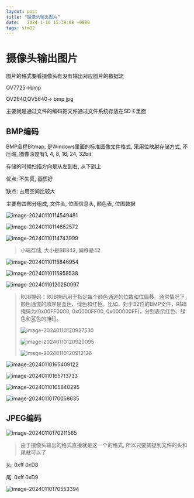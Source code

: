 ```yaml
---
layout: post
title: "摄像头输出图片" 
date:   2024-1-10 15:39:08 +0800
tags: stm32
---
```


# 摄像头输出图片

图片的格式要看摄像头有没有输出对应图片的数据流

OV7725->bmp

OV2640,OV5640-> bmp jpg

主要就是通过文件的编码把文件通过文件系统存放在SD卡里面

## BMP编码

BMP全程Bitmap, 是Windows里面的标准图像文件格式, 采用位映射存储方式, 不压缩, 图像深度有1, 4, 8, 16, 24, 32bit

存储的时候扫描方向是从左到右, 从下到上

优点: 不失真, 画质好

缺点: 占用空间比较大

主要有四部分组成, 文件头, 位图信息头, 颜色表, 位图数据

![image-20240110114549481](https://picture-01-1316374204.cos.ap-beijing.myqcloud.com/image/202401101145622.png)

![image-20240110114652572](https://picture-01-1316374204.cos.ap-beijing.myqcloud.com/image/202401101146649.png)

![image-20240110114743999](https://picture-01-1316374204.cos.ap-beijing.myqcloud.com/image/202401101147047.png)

> 小端存储, 大小是BB842, 偏移是42

![image-20240110115846954](https://picture-01-1316374204.cos.ap-beijing.myqcloud.com/image/202401101158055.png)

![image-20240110115958538](https://picture-01-1316374204.cos.ap-beijing.myqcloud.com/image/202401101159622.png)

![image-20240110120250997](https://picture-01-1316374204.cos.ap-beijing.myqcloud.com/image/202401101202061.png)

> RGB掩码：RGB掩码用于指定每个颜色通道的位数和位偏移。通常情况下，颜色通道的顺序是蓝色、绿色和红色。比如，对于32位的BMP文件，RGB掩码为(0x00FF0000, 0x0000FF00, 0x000000FF)，分别表示红色、绿色和蓝色的掩码。
>
> ![image-20240110120927530](https://picture-01-1316374204.cos.ap-beijing.myqcloud.com/image/202401101209551.png)
>
> ![image-20240110120920095](https://picture-01-1316374204.cos.ap-beijing.myqcloud.com/image/202401101209115.png)
>
> ![image-20240110120912126](https://picture-01-1316374204.cos.ap-beijing.myqcloud.com/image/202401101209144.png)

![image-20240110165409122](https://picture-01-1316374204.cos.ap-beijing.myqcloud.com/image/202401101654239.png)

![image-20240110165713733](https://picture-01-1316374204.cos.ap-beijing.myqcloud.com/image/202401101657790.png)

![image-20240110165840295](https://picture-01-1316374204.cos.ap-beijing.myqcloud.com/image/202401101658373.png)

![image-20240110170058635](https://picture-01-1316374204.cos.ap-beijing.myqcloud.com/image/202401101700694.png)

## JPEG编码

![image-20240110170211565](https://picture-01-1316374204.cos.ap-beijing.myqcloud.com/image/202401101702618.png)

> 由于摄像头输出的格式直接就是这一个的格式, 所以只要捕捉到文件的头和尾就可以了

头: 0xff 0xD8

尾: 0xff 0xD9

![image-20240110170553394](https://picture-01-1316374204.cos.ap-beijing.myqcloud.com/image/202401101705458.png)


